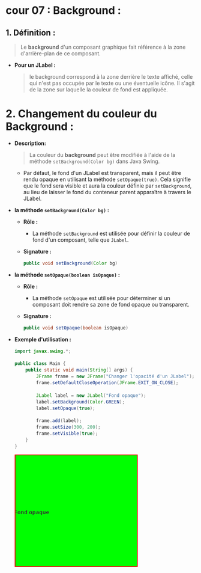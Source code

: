 # cour 07 : **Background :**




## 1. **Définition :**


>Le **background** d'un composant graphique fait référence à la zone d'arrière-plan de ce composant.

- **Pour un JLabel :**
    >le background correspond à la zone derrière le texte affiché, celle qui n'est pas occupée par le texte ou une éventuelle icône. Il s'agit de la zone sur laquelle la couleur de fond est appliquée.


# 2. **Changement du couleur du Background :**

- **Description:**

    >La couleur du **background** peut être modifiée à l'aide de la méthode `setBackground(Color bg)` dans Java Swing. 

    
    - Par défaut, le fond d'un JLabel est transparent, mais il peut être rendu opaque en utilisant la méthode `setOpaque(true)`. Cela signifie que le fond sera visible et aura la couleur définie par `setBackground`, au lieu de laisser le fond du conteneur parent apparaître à travers le JLabel.





- **la méthode `setBackground(Color bg)` :**

    -  **Rôle :**

        - La méthode `setBackground` est utilisée pour définir la couleur de fond d'un composant, telle que `JLabel`.

    - **Signature :**

        ```java
        public void setBackground(Color bg)
        ```




- **la méthode `setOpaque(boolean isOpaque)` :**

    - **Rôle :**
        
        - La méthode `setOpaque` est utilisée pour déterminer si un composant doit rendre sa zone de fond opaque ou transparent.

    - **Signature :**

        ```java
        public void setOpaque(boolean isOpaque)
        ```


- **Exemple d'utilisation :**

    ```java
    import javax.swing.*;

    public class Main {
        public static void main(String[] args) {
            JFrame frame = new JFrame("Changer l'opacité d'un JLabel");
            frame.setDefaultCloseOperation(JFrame.EXIT_ON_CLOSE);

            JLabel label = new JLabel("Fond opaque");
            label.setBackground(Color.GREEN);
            label.setOpaque(true); 

            frame.add(label);
            frame.setSize(300, 200);
            frame.setVisible(true);
        }
    }
    ```

    ![alt text](images/image.png)